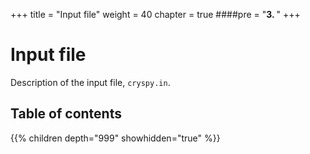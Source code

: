 +++
title = "Input file"
weight = 40
chapter = true
####pre = "<b>3. </b>"
+++


# Input file

Description of the input file, `cryspy.in`.

## Table of contents

{{% children depth="999" showhidden="true" %}}
